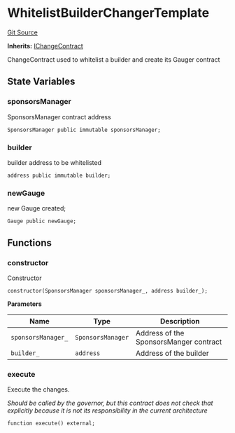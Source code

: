 # WhitelistBuilderChangerTemplate

[Git Source](https://github.com/rsksmart/builder-incentives-sc/blob/5faae52322bedd1d2c4eb8f24dbb918c0ac8fcbf/src/governance/changerTemplates/WhitelistBuilderChangerTemplate.sol)

**Inherits:** [IChangeContract](/src/interfaces/IChangeContract.sol/interface.IChangeContract.md)

ChangeContract used to whitelist a builder and create its Gauger contract

## State Variables

### sponsorsManager

SponsorsManager contract address

```solidity
SponsorsManager public immutable sponsorsManager;
```

### builder

builder address to be whitelisted

```solidity
address public immutable builder;
```

### newGauge

new Gauge created;

```solidity
Gauge public newGauge;
```

## Functions

### constructor

Constructor

```solidity
constructor(SponsorsManager sponsorsManager_, address builder_);
```

**Parameters**

| Name               | Type              | Description                            |
| ------------------ | ----------------- | -------------------------------------- |
| `sponsorsManager_` | `SponsorsManager` | Address of the SponsorsManger contract |
| `builder_`         | `address`         | Address of the builder                 |

### execute

Execute the changes.

_Should be called by the governor, but this contract does not check that explicitly because it is not its responsibility
in the current architecture_

```solidity
function execute() external;
```
